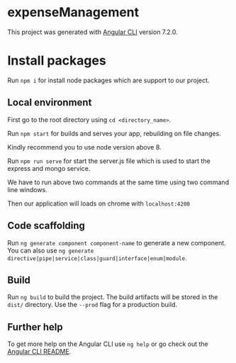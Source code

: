 # expenseManagement

This project was generated with [Angular CLI](https://github.com/angular/angular-cli) version 7.2.0.

# Install packages

Run `npm i` for install node packages which are support to our project.

## Local environment

First go to the root directory using `cd <directory_name>`.

Run `npm start` for builds and serves your app, rebuilding on file changes.

Kindly recommend you to use node version above 8.

Run `npm run serve` for start the server.js file which is used to start the express and mongo service.

We have to run above two commands at the same time using two command line windows. 

Then our application will loads on chrome with `localhost:4200`

## Code scaffolding

Run `ng generate component component-name` to generate a new component. You can also use `ng generate directive|pipe|service|class|guard|interface|enum|module`.

## Build

Run `ng build` to build the project. The build artifacts will be stored in the `dist/` directory. Use the `--prod` flag for a production build.

## Further help

To get more help on the Angular CLI use `ng help` or go check out the [Angular CLI README](https://github.com/angular/angular-cli/blob/master/README.md).
